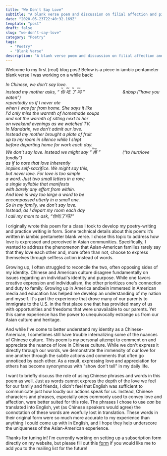 ```yaml
---
title: "We Don't Say Love"
subtitle: "A blank verse poem and discussion on filial affection and piety in Chinese culture"
date: "2020-05-23T22:40:32.169Z"
template: "post"
draft: false
slug: "we-don't-say-love"
category: "Poetry"
tags:
  - "Poetry"
  - "Blank Verse"
description: "A blank verse poem and discussion on filial affection and piety in Chinese culture."
---
```


Welcome to my first (real) blog post! Below is a piece in iambic pentameter blank verse I was working on a while back:

*In Chinese, we don’t say love.  
instead my mother asks, “<ruby>
你 <rp>(</rp><rt>nǐ</rt><rp>)</rp>
吃 <rp>(</rp><rt>chī</rt><rp>)</rp>
了 <rp>(</rp><rt>le</rt><rp>)</rp>
吗 <rp>(</rp><rt>ma</rt><rp>)</rp>
</ruby>” &nbsp; &nbsp; &nbsp; &nbsp; &nbsp; &nbsp; &nbsp; &nbsp; &nbsp; &nbsp; &nbsp; &nbsp; &nbsp; &nbsp; &nbsp; &nbsp (“have you eaten”)  
repeatedly as if I never ate  
when I was far from home. She says it like  
I'd only miss the warmth of homemade soups  
and not the warmth of sitting next to her  
on weekend evenings as we watched TV.  
In Mandarin, we don’t admit our love.  
Instead my mother brought a plate of fruit  
up to my room in silence while I slept  
before departing home for work each day.  
We don’t say love. Instead we might say “<ruby>
疼 <rp>(</rp><rt>téng</rt><rp>)</rp>
</ruby>” &nbsp; &nbsp; &nbsp;&nbsp; &nbsp; &nbsp; &nbsp; &nbsp; &nbsp; (“to hurt/love fondly”)  
as if to note that love inherently  
implies self-sacrifice. We might say this,  
but never love. For love is too simple  
a word. Just two small letters in a row;  
a single syllable that manifests  
with barely any effort from within.  
And love is way too large a word to be  
encompassed utterly in a small one.  
So in my family, we don’t say love.  
Instead, as I depart my room each day  
I call my mom to ask, “你吃了吗?"*


I originally wrote this poem for a class I took to develop my poetry-writing and practice writing in form. Some technical details about this poem: it’s written in iambic pentameter blank verse. I chose this topic to address how love is expressed and perceived in Asian communities. Specifically, I wanted to address the phenomenon that Asian-American families rarely say that they love each other and, more often than not, choose to express themselves through selfless action instead of words.

Growing up, I often struggled to reconcile the two, often opposing sides of my identity. Chinese and American culture disagree fundamentally on issues regarding an individual's identity and purpose. While one favors creative expression and individualism, the other prioritizes one's connection and duty to family. Growing up in America andbein immersed in American media and education has helped me develop an understanding of my nation and myself. It's part the experience that drove many of our parents to immigrate to the U.S. in the first place one that has provided many of us with opportunities and freedoms that were unavailable to our parents. Yet this same experience has the power to unequivocally estrange us from our Asian culture and heritage. 

And while I've come to better understand my identity as a Chinese-American, I sometimes still have trouble internalizing some of the nuances of Chinese culture. This poem is my personal attempt to comment on and appreciate the nuance of love in Chinese culture. While we don't express it directly through our words, we demonstrate the immensity of our love for one another through the subtle actions and comments that often go unnoticed by each other. As a result, expressing love and appreciation for others has become synonymous with "show don't tell" in my daily life. 

I want to briefly discuss the role of using Chinese phrases and words in this poem as well. Just as words cannot express the depth of the love we feel for our family and friends, I didn't feel that English was sufficient to communicate just how loudly our actions speak for us. Instead, Chinese characters and phrases, especially ones commonly used to convey love and affection, were better suited for this role. The phrases I chose to use *can* be translated into English, yet (as Chinese speakers would agree) the connotation of these words are woefully lost in translation. These words in their original form were so much more accurate to my experience than anything I could come up with in English, and I hope they help underscore the uniqueness of the Asian-American experience.

Thanks for tuning in! I'm currently working on setting up a subscription form directly on my website, but please fill out this [form](https://forms.gle/xvFZcg22b1UGURso9) if you would like me to add you to the mailing list for the future!